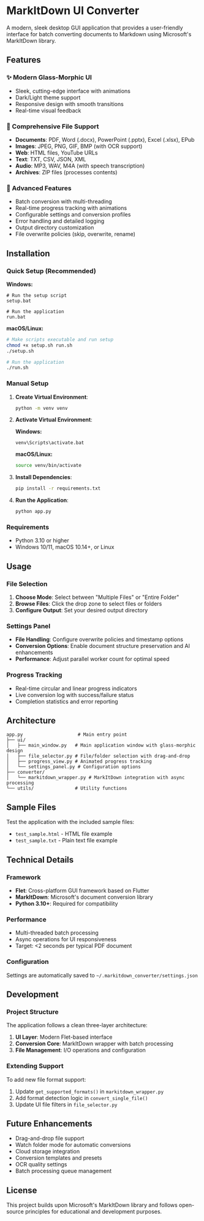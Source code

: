 # MarkItDown UI Converter

A modern, sleek desktop GUI application that provides a user-friendly interface for batch converting documents to Markdown using Microsoft's MarkItDown library.

## Features

### ✨ Modern Glass-Morphic UI
- Sleek, cutting-edge interface with animations
- Dark/Light theme support
- Responsive design with smooth transitions
- Real-time visual feedback

### 📁 Comprehensive File Support
- **Documents**: PDF, Word (.docx), PowerPoint (.pptx), Excel (.xlsx), EPub
- **Images**: JPEG, PNG, GIF, BMP (with OCR support)
- **Web**: HTML files, YouTube URLs
- **Text**: TXT, CSV, JSON, XML
- **Audio**: MP3, WAV, M4A (with speech transcription)
- **Archives**: ZIP files (processes contents)

### 🚀 Advanced Features
- Batch conversion with multi-threading
- Real-time progress tracking with animations
- Configurable settings and conversion profiles
- Error handling and detailed logging
- Output directory customization
- File overwrite policies (skip, overwrite, rename)

## Installation

### Quick Setup (Recommended)

**Windows:**
```batch
# Run the setup script
setup.bat

# Run the application
run.bat
```

**macOS/Linux:**
```bash
# Make scripts executable and run setup
chmod +x setup.sh run.sh
./setup.sh

# Run the application
./run.sh
```

### Manual Setup

1. **Create Virtual Environment**:
   ```bash
   python -m venv venv
   ```

2. **Activate Virtual Environment**:

   **Windows:**
   ```batch
   venv\Scripts\activate.bat
   ```

   **macOS/Linux:**
   ```bash
   source venv/bin/activate
   ```

3. **Install Dependencies**:
   ```bash
   pip install -r requirements.txt
   ```

4. **Run the Application**:
   ```bash
   python app.py
   ```

### Requirements
- Python 3.10 or higher
- Windows 10/11, macOS 10.14+, or Linux

## Usage

### File Selection
1. **Choose Mode**: Select between "Multiple Files" or "Entire Folder"
2. **Browse Files**: Click the drop zone to select files or folders
3. **Configure Output**: Set your desired output directory

### Settings Panel
- **File Handling**: Configure overwrite policies and timestamp options
- **Conversion Options**: Enable document structure preservation and AI enhancements
- **Performance**: Adjust parallel worker count for optimal speed

### Progress Tracking
- Real-time circular and linear progress indicators
- Live conversion log with success/failure status
- Completion statistics and error reporting

## Architecture

```
app.py                    # Main entry point
├── ui/
│   ├── main_window.py   # Main application window with glass-morphic design
│   ├── file_selector.py # File/folder selection with drag-and-drop
│   ├── progress_view.py # Animated progress tracking
│   └── settings_panel.py # Configuration options
├── converter/
│   └── markitdown_wrapper.py # MarkItDown integration with async processing
└── utils/               # Utility functions
```

## Sample Files

Test the application with the included sample files:
- `test_sample.html` - HTML file example
- `test_sample.txt` - Plain text file example

## Technical Details

### Framework
- **Flet**: Cross-platform GUI framework based on Flutter
- **MarkItDown**: Microsoft's document conversion library
- **Python 3.10+**: Required for compatibility

### Performance
- Multi-threaded batch processing
- Async operations for UI responsiveness
- Target: <2 seconds per typical PDF document

### Configuration
Settings are automatically saved to `~/.markitdown_converter/settings.json`

## Development

### Project Structure
The application follows a clean three-layer architecture:
1. **UI Layer**: Modern Flet-based interface
2. **Conversion Core**: MarkItDown wrapper with batch processing
3. **File Management**: I/O operations and configuration

### Extending Support
To add new file format support:
1. Update `get_supported_formats()` in `markitdown_wrapper.py`
2. Add format detection logic in `convert_single_file()`
3. Update UI file filters in `file_selector.py`

## Future Enhancements

- Drag-and-drop file support
- Watch folder mode for automatic conversions
- Cloud storage integration
- Conversion templates and presets
- OCR quality settings
- Batch processing queue management

## License

This project builds upon Microsoft's MarkItDown library and follows open-source principles for educational and development purposes.
